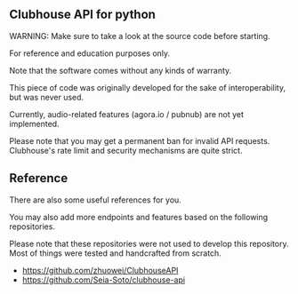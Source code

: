 ## Clubhouse API for python

WARNING: Make sure to take a look at the source code before starting.

For reference and education purposes only. 

Note that the software comes without any kinds of warranty.

This piece of code was originally developed for the sake of interoperability, but was never used.

Currently, audio-related features (agora.io / pubnub) are not yet implemented.

Please note that you may get a permanent ban for invalid API requests. Clubhouse's rate limit and security mechanisms are quite strict.

## Reference

There are also some useful references for you.

You may also add more endpoints and features based on the following repositories.

Please note that these repositories were not used to develop this repository. Most of things were tested and handcrafted from scratch.

* https://github.com/zhuowei/ClubhouseAPI
* https://github.com/Seia-Soto/clubhouse-api

